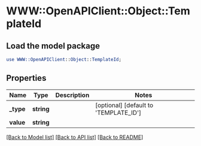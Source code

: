 # WWW::OpenAPIClient::Object::TemplateId

## Load the model package
```perl
use WWW::OpenAPIClient::Object::TemplateId;
```

## Properties
Name | Type | Description | Notes
------------ | ------------- | ------------- | -------------
**_type** | **string** |  | [optional] [default to &#39;TEMPLATE_ID&#39;]
**value** | **string** |  | 

[[Back to Model list]](../README.md#documentation-for-models) [[Back to API list]](../README.md#documentation-for-api-endpoints) [[Back to README]](../README.md)


